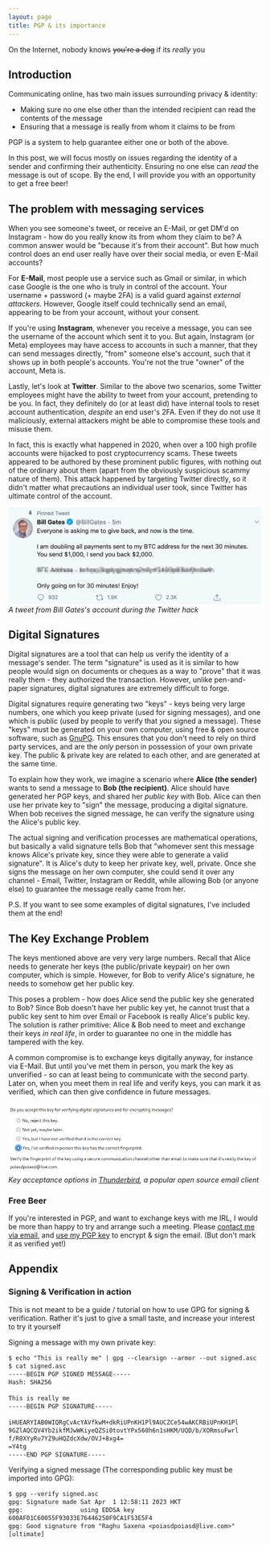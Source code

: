 ```yaml
---
layout: page
title: PGP & its importance
---
```


On the Internet, nobody knows ~~you're a dog~~ if its _really_ you

## Introduction

Communicating online, has two main issues surrounding privacy & identity:

* Making sure no one else other than the intended recipient can read the contents of the message
* Ensuring that a message is really from whom it claims to be from

PGP is a system to help guarantee either one or both of the above. 

In this post, we will focus mostly on issues regarding the identity of a sender and confirming their authenticity. Ensuring no one else can _read_ the message is out of scope. By the end, I will provide you with an opportunity to get a free beer!

## The problem with messaging services

When you see someone's tweet, or receive an E-Mail, or get DM'd on Instagram - how do you really know its from whom they claim to be? A common answer would be "because it's from their account". But how much control does an end user really have over their social media, or even E-Mail accounts?

For **E-Mail**, most people use a service such as Gmail or similar, in which case Google is the one who is truly in control of the account. Your username + password (+ maybe 2FA) is a valid guard against _external attackers_. However, Google itself could technically send an email, appearing to be from your account, without your consent.

If you're using **Instagram**, whenever you receive a message, you can see the username of the account which sent it to you. But again, Instagram (or Meta) employees may have access to accounts in such a manner, that they can send messages directly, "from" someone else's account, such that it shows up in both people's accounts. You're not the true "owner" of the account, Meta is.

Lastly, let's look at **Twitter**. Similar to the above two scenarios, some Twitter employees might have the ability to tweet from your account, pretending to be you. In fact, they definitely do (or at least did) have internal tools to reset account authentication, _despite_ an end user's 2FA. Even if they do not use it maliciously, external attackers might be able to compromise these tools and misuse them. 

In fact, this is exactly what happened in 2020, when over a 100 high profile accounts were hijacked to post cryptocurrency scams. These tweets appeared to be authored by these prominent public figures, with nothing out of the ordinary about them (apart from the obviously suspicious scammy nature of them). This attack happened by targeting Twitter directly, so it didn't matter what precautions an individual user took, since Twitter has ultimate control of the account.

![Example of Bill Gates hijacked tweet](/assets/images/pgp/twitter.png)
*A tweet from Bill Gates's account during the Twitter hack*

## Digital Signatures

Digital signatures are a tool that can help us verify the identity of a message's sender. The term "signature" is used as it is similar to how people would sign on documents or cheques as a way to "prove" that it was really them - they authorized the transaction. However, unlike pen-and-paper signatures, digital signatures are extremely difficult to forge. 

Digital signatures require generating two "keys" - keys being very large numbers, one which you keep private (used for signing messages), and one which is public (used by people to verify that _you_ signed a message). These "keys" must be generated on your own computer, using free & open source software, such as [GnuPG](https://www.gnupg.org/). This ensures that you don't need to rely on third party services, and are the _only_ person in possession of your own private key. The public & private key are related to each other, and are generated at the same time. 

To explain how they work, we imagine a scenario where **Alice (the sender)** wants to send a message to **Bob (the recipient)**. Alice should have generated her PGP keys, and shared her _public key_ with Bob. Alice can then use her private key to "sign" the message, producing a digital signature. When bob receives the signed message, he can verify the signature using the Alice's public key. 

The actual signing and verification processes are mathematical operations, but basically a valid signature tells Bob that "whomever sent this message knows Alice's private key, since they were able to generate a valid signature". It is Alice's duty to keep her private key, well, private. Once she signs the message on her own computer, she could send it over any channel - Email, Twitter, Instagram or Reddit, while allowing Bob (or anyone else) to guarantee the message really came from her.

P.S. If you want to see some examples of digital signatures, I've included them at the end!


## The Key Exchange Problem

The keys mentioned above are very very large numbers. Recall that Alice needs to generate her keys (the public/private keypair) on her own computer, which is simple. However, for Bob to verify Alice's signature, he needs to somehow get her public key. 

This poses a problem - how does Alice send the public key she generated to Bob? Since Bob doesn't have her public key yet, he cannot trust that a public key sent to him over Email or Facebook is really Alice's public key. The solution is rather primitive: Alice & Bob need to meet and exchange their keys _in real life_, in order to guarantee no one in the middle has tampered with the key.

A common compromise is to exchange keys digitally anyway, for instance via E-Mail. But until you've met them in person, you mark the key as unverified - so can at least being to communicate with the second party. Later on, when you meet them in real life and verify keys, you can mark it as verified, which can then give confidence in future messages.

![Example of Bill Gates hijacked tweet](/assets/images/pgp/thunderbird.png)
*Key acceptance options in [Thunderbird](https://www.thunderbird.net/), a popular open source email client*

### Free Beer

If you're interested in PGP, and want to exchange keys with me IRL, I would be more than happy to try and arrange such a meeting. Please <a href="mailto:poiasdpoiasd@live.com">contact me via email</a>, and [use my PGP key](/assets/pgp/Raghu_Saxena_poiasdpoiasd@live.com_0xA1E21ED06A67D28A.asc) to encrypt & sign the email. (But don't mark it as verified yet!)

## Appendix

### Signing & Verification in action

This is not meant to be a guide / tutorial on how to use GPG for signing & verification. Rather it's just to give a small taste, and increase your interest to try it yourself

Signing a message with my own private key:

```
$ echo "This is really me" | gpg --clearsign --armor --out signed.asc
$ cat signed.asc
-----BEGIN PGP SIGNED MESSAGE-----
Hash: SHA256

This is really me
-----BEGIN PGP SIGNATURE-----

iHUEARYIAB0WIQRgCvAcYAVfkwM+dkRiUPnKH1Pl9AUCZCe54wAKCRBiUPnKH1Pl
9GZlAQCQV4Yb2ikfMJwWKiyeQZSi0tovtYPx560h6n1sHKM/UQD/b/XORmsuFwrl
f/R0XYyRu7YZ9uHQZdcXdw/OVJ+8xg4=
=Y4tg
-----END PGP SIGNATURE-----
```

Verifying a signed message (The corresponding public key must be imported into GPG):

```
$ gpg --verify signed.asc
gpg: Signature made Sat Apr  1 12:58:11 2023 HKT
gpg:                using EDDSA key 600AF01C60055F93033E76446250F9CA1F53E5F4
gpg: Good signature from "Raghu Saxena <poiasdpoiasd@live.com>" [ultimate]
```
